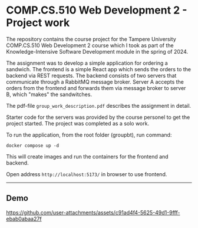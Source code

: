 # COMP.CS.510 Web Development 2 - Project work

The repository contains the course project for the Tampere University COMP.CS.510 Web Development 2 course which I took as part of the Knowledge-Intensive Software Development module in the spring of 2024.

The assignment was to develop a simple application for ordering a sandwich. The frontend is a simple React app which sends the orders to the backend via REST requests. The backend consists of two servers that communicate through a RabbitMQ message broker. Server A accepts the orders from the frontend and forwards them via message broker to server B, which "makes" the sandwitches.

The pdf-file `group_work_description.pdf` describes the assignment in detail.

Starter code for the servers was provided by the course personel to get the project started. The project was completed as a solo work.

To run the application, from the root folder (groupbt), run command:

`docker compose up -d`

This will create images and run the containers for the frontend and backend.

Open address `http://localhost:5173/` in browser to use frontend.

---

## Demo


https://github.com/user-attachments/assets/c91ad4f4-5625-49d1-9fff-ebab0abaa27f



